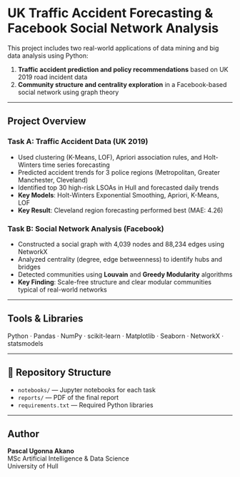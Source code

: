 # UK Traffic Accident Forecasting & Facebook Social Network Analysis

This project includes two real-world applications of data mining and big data analysis using Python:
1. **Traffic accident prediction and policy recommendations** based on UK 2019 road incident data
2. **Community structure and centrality exploration** in a Facebook-based social network using graph theory

---

## Project Overview

### Task A: Traffic Accident Data (UK 2019)
- Used clustering (K-Means, LOF), Apriori association rules, and Holt-Winters time series forecasting
- Predicted accident trends for 3 police regions (Metropolitan, Greater Manchester, Cleveland)
- Identified top 30 high-risk LSOAs in Hull and forecasted daily trends
- **Key Models**: Holt-Winters Exponential Smoothing, Apriori, K-Means, LOF
- **Key Result**: Cleveland region forecasting performed best (MAE: 4.26)

### Task B: Social Network Analysis (Facebook)
- Constructed a social graph with 4,039 nodes and 88,234 edges using NetworkX
- Analyzed centrality (degree, edge betweenness) to identify hubs and bridges
- Detected communities using **Louvain** and **Greedy Modularity** algorithms
- **Key Finding**: Scale-free structure and clear modular communities typical of real-world networks

---

## Tools & Libraries
Python · Pandas · NumPy · scikit-learn · Matplotlib · Seaborn · NetworkX · statsmodels

---

## 📁 Repository Structure
- `notebooks/` — Jupyter notebooks for each task  
- `reports/` — PDF of the final report    
- `requirements.txt` — Required Python libraries

---

## Author
**Pascal Ugonna Akano**  
MSc Artificial Intelligence & Data Science  
University of Hull
